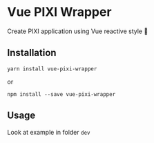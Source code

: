 # Vue PIXI Wrapper
Create PIXI application using Vue reactive style 👏

## Installation
```
yarn install vue-pixi-wrapper
```
or
```
npm install --save vue-pixi-wrapper
```
## Usage
Look at example in folder `dev`
 